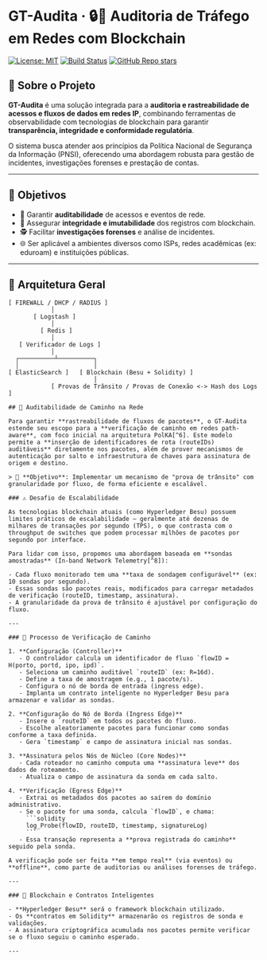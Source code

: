 # GT-Audita · 🔒📡 Auditoria de Tráfego em Redes com Blockchain

[![License: MIT](https://img.shields.io/badge/License-MIT-blue.svg)](LICENSE)
[![Build Status](https://img.shields.io/badge/status-em%20desenvolvimento-yellow)]()
[![GitHub Repo stars](https://img.shields.io/github/stars/nerds-ufes/GT-Audita?style=social)]()

## 🧠 Sobre o Projeto

**GT-Audita** é uma solução integrada para a **auditoria e rastreabilidade de acessos e fluxos de dados em redes IP**, combinando ferramentas de observabilidade com tecnologias de blockchain para garantir **transparência, integridade e conformidade regulatória**.

O sistema busca atender aos princípios da Política Nacional de Segurança da Informação (PNSI), oferecendo uma abordagem robusta para gestão de incidentes, investigações forenses e prestação de contas.

---

## 🎯 Objetivos

- 📜 Garantir **auditabilidade** de acessos e eventos de rede.
- 🔐 Assegurar **integridade e imutabilidade** dos registros com blockchain.
- 🕵️ Facilitar **investigações forenses** e análise de incidentes.
- 🌐 Ser aplicável a ambientes diversos como ISPs, redes acadêmicas (ex: eduroam) e instituições públicas.

---

## 🧱 Arquitetura Geral

```plaintext
[ FIREWALL / DHCP / RADIUS ]
            │
       [ Logstash ]
            │
         [ Redis ]
            │
   [ Verificador de Logs ]
            │
  ┌──────────┴──────────┐
  │                     │
[ ElasticSearch ]   [ Blockchain (Besu + Solidity) ]
                        │
            [ Provas de Trânsito / Provas de Conexão <-> Hash dos Logs ]

## 🧭 Auditabilidade de Caminho na Rede

Para garantir **rastreabilidade de fluxos de pacotes**, o GT-Audita estende seu escopo para a **verificação de caminho em redes path-aware**, com foco inicial na arquitetura PolKA[^6]. Este modelo permite a **inserção de identificadores de rota (routeIDs) auditáveis** diretamente nos pacotes, além de prover mecanismos de autenticação por salto e infraestrutura de chaves para assinatura de origem e destino.

> 🎯 **Objetivo**: Implementar um mecanismo de "prova de trânsito" com granularidade por fluxo, de forma eficiente e escalável.

### ⚠️ Desafio de Escalabilidade

As tecnologias blockchain atuais (como Hyperledger Besu) possuem limites práticos de escalabilidade — geralmente até dezenas de milhares de transações por segundo (TPS), o que contrasta com o throughput de switches que podem processar milhões de pacotes por segundo por interface.

Para lidar com isso, propomos uma abordagem baseada em **sondas amostradas** (In-band Network Telemetry[^8]):

- Cada fluxo monitorado tem uma **taxa de sondagem configurável** (ex: 10 sondas por segundo).
- Essas sondas são pacotes reais, modificados para carregar metadados de verificação (routeID, timestamp, assinatura).
- A granularidade da prova de trânsito é ajustável por configuração do fluxo.

---

### 🔄 Processo de Verificação de Caminho

1. **Configuração (Controller)**  
   - O controlador calcula um identificador de fluxo `flowID = H(porto, portd, ipo, ipd)`.
   - Seleciona um caminho auditável `routeID` (ex: R=16d).
   - Define a taxa de amostragem (e.g., 1 pacote/s).
   - Configura o nó de borda de entrada (ingress edge).
   - Implanta um contrato inteligente no Hyperledger Besu para armazenar e validar as sondas.

2. **Configuração do Nó de Borda (Ingress Edge)**  
   - Insere o `routeID` em todos os pacotes do fluxo.
   - Escolhe aleatoriamente pacotes para funcionar como sondas conforme a taxa definida.
   - Gera `timestamp` e campo de assinatura inicial nas sondas.

3. **Assinatura pelos Nós de Núcleo (Core Nodes)**  
   - Cada roteador no caminho computa uma **assinatura leve** dos dados de roteamento.
   - Atualiza o campo de assinatura da sonda em cada salto.

4. **Verificação (Egress Edge)**  
   - Extrai os metadados dos pacotes ao saírem do domínio administrativo.
   - Se o pacote for uma sonda, calcula `flowID`, e chama:
     ```solidity
     log_Probe(flowID, routeID, timestamp, signatureLog)
     ```
   - Essa transação representa a **prova registrada do caminho** seguido pela sonda.

A verificação pode ser feita **em tempo real** (via eventos) ou **offline**, como parte de auditorias ou análises forenses de tráfego.

---

### 🔐 Blockchain e Contratos Inteligentes

- **Hyperledger Besu** será o framework blockchain utilizado.
- Os **contratos em Solidity** armazenarão os registros de sonda e validações.
- A assinatura criptográfica acumulada nos pacotes permite verificar se o fluxo seguiu o caminho esperado.

---
